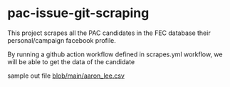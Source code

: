 # pac-issue-git-scraping
This project scrapes all the PAC candidates in the FEC database their personal/campaign facebook profile. 


By running a github action workflow defined in scrapes.yml workflow, we will be able to get the data of the candidate


sample out file [blob/main/aaron_lee.csv](aaron_lee.csv)
